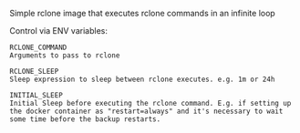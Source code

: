 Simple rclone image that executes rclone commands in an infinite loop

Control via ENV variables:

    RCLONE_COMMAND
    Arguments to pass to rclone

    RCLONE_SLEEP
    Sleep expression to sleep between rclone executes. e.g. 1m or 24h

    INITIAL_SLEEP
    Initial Sleep before executing the rclone command. E.g. if setting up the docker container as "restart=always" and it's necessary to wait some time before the backup restarts.